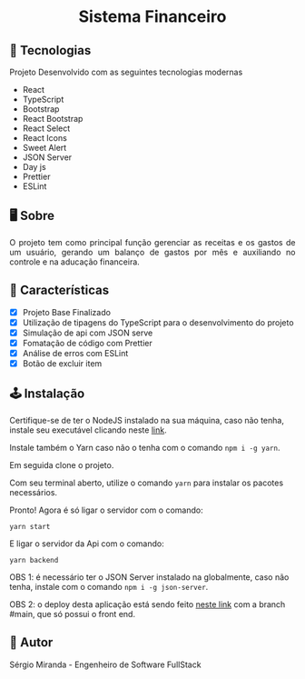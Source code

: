 <h1 align="center">Sistema Financeiro</h1>

## 🚀 Tecnologias

<p>Projeto Desenvolvido com as seguintes tecnologias modernas </p>

- React
- TypeScript
- Bootstrap
- React Bootstrap
- React Select
- React Icons
- Sweet Alert
- JSON Server
- Day js
- Prettier
- ESLint

## 🖥️ Sobre

<p align="justify">O projeto tem como principal função gerenciar as receitas e os gastos de um usuário, gerando um balanço de gastos por mês e auxiliando no controle e  na aducação financeira.</p>

## 🔧 Características

- [x] Projeto Base Finalizado
- [x] Utilização de tipagens do TypeScript para o desenvolvimento do projeto
- [x] Simulação de api com JSON serve
- [x] Fomatação de código com Prettier
- [x] Análise de erros com ESLint
- [x] Botão de excluir item

## 🕹️ Instalação

Certifique-se de ter o NodeJS instalado na sua máquina, caso não tenha, instale seu executável clicando neste <a href="https://nodejs.org/pt-br/download/">link</a>.

Instale também o Yarn caso não o tenha com o comando ````npm i -g yarn````.

Em seguida clone o projeto.

Com seu terminal aberto, utilize o comando ````yarn```` para instalar os pacotes necessários.

Pronto! Agora é só ligar o servidor com o comando:
````
yarn start
````

E ligar o servidor da Api com o comando:
````
yarn backend
````

OBS 1: é necessário ter o JSON Server instalado na globalmente, caso não tenha, instale com o comando ````npm i -g json-server````.

OBS 2: o deploy desta aplicação está sendo feito <a href="https://financial-sys.netlify.app" target="_blank">neste link</a> com a branch #main, que só possui o front end.

## 🐧 Autor

Sérgio Miranda - Engenheiro de Software FullStack
